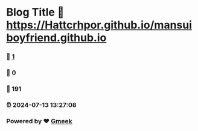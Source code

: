 # Blog Title :link: https://Hattcrhpor.github.io/mansuiboyfriend.github.io 
### :page_facing_up: [1](https://Hattcrhpor.github.io/mansuiboyfriend.github.io/tag.html) 
### :speech_balloon: 0 
### :hibiscus: 191 
### :alarm_clock: 2024-07-13 13:27:08 
### Powered by :heart: [Gmeek](https://github.com/Meekdai/Gmeek)
